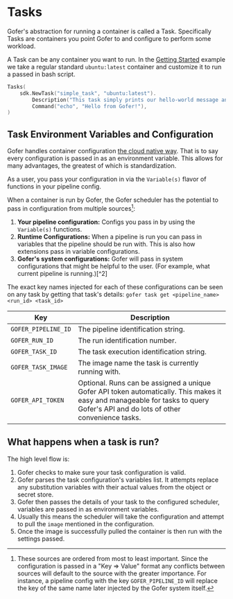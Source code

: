 # Tasks

Gofer's abstraction for running a container is called a Task. Specifically Tasks are containers you point Gofer to and
configure to perform some workload.

A Task can be any container you want to run. In the
[Getting Started](../../guide/create_your_first_pipeline_configuration.md) example we take a regular standard
`ubuntu:latest` container and customize it to run a passed in bash script.

```go
Tasks(
    sdk.NewTask("simple_task", "ubuntu:latest").
        Description("This task simply prints our hello-world message and exists!").
        Command("echo", "Hello from Gofer!"),
)
```

## Task Environment Variables and Configuration

Gofer handles container configuration [the cloud native way](https://12factor.net/config). That is to say every
configuration is passed in as an environment variable. This allows for many advantages, the greatest of
which is standardization.

As a user, you pass your configuration in via the `Variable(s)` flavor of functions in your pipeline config.

When a container is run by Gofer, the Gofer scheduler has the potential to pass in configuration from multiple sources[^1]:

1. **Your pipeline configuration:** Configs you pass in by using the `Variable(s)` functions.
2. **Runtime Configurations:** When a pipeline is run you can pass in variables that the pipeline should be run with.
   This is also how extensions pass in variable configurations.
3. **Gofer's system configurations:** Gofer will pass in system configurations that might be helpful to the user.
   (For example, what current pipeline is running.)[^2]

The exact key names injected for each of these configurations can be seen on any task by getting that task's details:
`gofer task get <pipeline_name> <run_id> <task_id>`

[^1]:
    These sources are ordered from most to least important. Since the configuration is passed in a "Key => Value"
    format any conflicts between sources will default to the source with the greater importance. For instance,
    a pipeline config with the key `GOFER_PIPELINE_ID` will replace the key of the same name later injected by the
    Gofer system itself.

| Key                 | Description                                                                                                                                                                     |
| ------------------- | ------------------------------------------------------------------------------------------------------------------------------------------------------------------------------- |
| `GOFER_PIPELINE_ID` | The pipeline identification string.                                                                                                                                             |
| `GOFER_RUN_ID`      | The run identification number.                                                                                                                                                  |
| `GOFER_TASK_ID`     | The task execution identification string.                                                                                                                                       |
| `GOFER_TASK_IMAGE`  | The image name the task is currently running with.                                                                                                                              |
| `GOFER_API_TOKEN`   | Optional. Runs can be assigned a unique Gofer API token automatically. This makes it easy and manageable for tasks to query Gofer's API and do lots of other convenience tasks. |

## What happens when a task is run?

The high level flow is:

1. Gofer checks to make sure your task configuration is valid.
2. Gofer parses the task configuration's variables list. It attempts replace any substitution variables with their actual values from the object or secret store.
3. Gofer then passes the details of your task to the configured scheduler, variables are passed in as environment variables.
4. Usually this means the scheduler will take the configuration and attempt to pull the `image` mentioned in the configuration.
5. Once the image is successfully pulled the container is then run with the settings passed.
